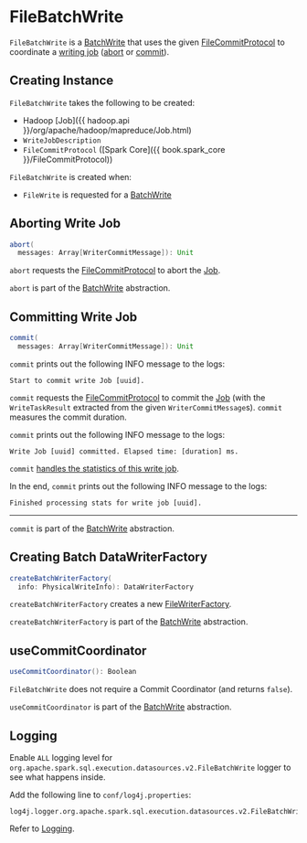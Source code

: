 # FileBatchWrite

`FileBatchWrite` is a [BatchWrite](connector/BatchWrite.md) that uses the given [FileCommitProtocol](#committer) to coordinate a [writing job](#job) ([abort](#abort) or [commit](#commit)).

## Creating Instance

`FileBatchWrite` takes the following to be created:

* <span id="job"> Hadoop [Job]({{ hadoop.api }}/org/apache/hadoop/mapreduce/Job.html)
* <span id="description"> `WriteJobDescription`
* <span id="committer"> `FileCommitProtocol` ([Spark Core]({{ book.spark_core }}/FileCommitProtocol))

`FileBatchWrite` is created when:

* `FileWrite` is requested for a [BatchWrite](FileWrite.md#toBatch)

## <span id="abort"> Aborting Write Job

```scala
abort(
  messages: Array[WriterCommitMessage]): Unit
```

`abort` requests the [FileCommitProtocol](#committer) to abort the [Job](#job).

`abort` is part of the [BatchWrite](connector/BatchWrite.md#abort) abstraction.

## <span id="commit"> Committing Write Job

```scala
commit(
  messages: Array[WriterCommitMessage]): Unit
```

`commit` prints out the following INFO message to the logs:

```text
Start to commit write Job [uuid].
```

`commit` requests the [FileCommitProtocol](#committer) to commit the [Job](#job) (with the `WriteTaskResult` extracted from the given `WriterCommitMessage`s). `commit` measures the commit duration.

`commit` prints out the following INFO message to the logs:

```text
Write Job [uuid] committed. Elapsed time: [duration] ms.
```

`commit` [handles the statistics of this write job](FileFormatWriter.md#processStats).

In the end, `commit` prints out the following INFO message to the logs:

```text
Finished processing stats for write job [uuid].
```

---

`commit` is part of the [BatchWrite](connector/BatchWrite.md#commit) abstraction.

## <span id="createBatchWriterFactory"> Creating Batch DataWriterFactory

```scala
createBatchWriterFactory(
  info: PhysicalWriteInfo): DataWriterFactory
```

`createBatchWriterFactory` creates a new [FileWriterFactory](FileWriterFactory.md).

`createBatchWriterFactory` is part of the [BatchWrite](connector/BatchWrite.md#createBatchWriterFactory) abstraction.

## <span id="useCommitCoordinator"> useCommitCoordinator

```scala
useCommitCoordinator(): Boolean
```

`FileBatchWrite` does not require a Commit Coordinator (and returns `false`).

`useCommitCoordinator` is part of the [BatchWrite](connector/BatchWrite.md#useCommitCoordinator) abstraction.

## Logging

Enable `ALL` logging level for `org.apache.spark.sql.execution.datasources.v2.FileBatchWrite` logger to see what happens inside.

Add the following line to `conf/log4j.properties`:

```text
log4j.logger.org.apache.spark.sql.execution.datasources.v2.FileBatchWrite=ALL
```

Refer to [Logging](spark-logging.md).
